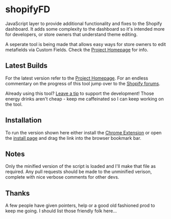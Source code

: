 shopifyFD
=========

JavaScript layer to provide additional functionality and fixes to the Shopify dashboard. It adds some complexity to the dashboard so it's intended more for developers, or store owners that understand theme editing.

A seperate tool is being made that allows easy ways for store owners to edit metafields via Custom Fields. Check the [Project Homepage](http://shopify.freakdesign.com.au/index.html#customfields) for info. 

Latest Builds
-------------

For the latest version refer to the [Project Homepage](http://shopify.freakdesign.com.au). For an endless commentary on the progress of this tool jump over to the [Shopify forums](http://ecommerce.shopify.com/c/shopify-discussion/t/tool-to-add-new-dashboard-features-151067).

Already using this tool? [Leave a tip](http://shopify.freakdesign.com.au/#donate) to support the development! Those energy drinks aren't cheap - keep me caffeinated so I can keep working on the tool.


Installation
------------

To run the version shown here either install the [Chrome Extension](http://bit.ly/_shopifyFD) or open the [install page](https://rawgithub.com/freakdesign/shopifyFD/master/installation.html) and drag the link into the browser bookmark bar.

Notes
------------

Only the minified version of the script is loaded and I'll make that file as required. Any pull requests should be made to the unminified verison, complete with nice verbose comments for other devs. 


Thanks
------

A few people have given pointers, help or a good old fashioned prod to keep me going. I should list those friendly folk here...
